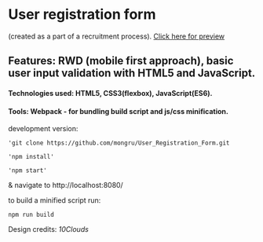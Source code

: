 # User registration form
(created as a part of a recruitment process).
[Click here for preview](https://mongru.github.io/User_Registration_Form/)

## Features: RWD (mobile first approach), basic user input validation with HTML5 and JavaScript.

#### Technologies used: HTML5, CSS3(flexbox), JavaScript(ES6).

#### Tools: Webpack - for bundling build script and js/css minification.

development version:
```
'git clone https://github.com/mongru/User_Registration_Form.git
```
```
'npm install'

'npm start'
```
& navigate to http://localhost:8080/

to build a minified script run:
```
npm run build
```

Design credits: *10Clouds*
